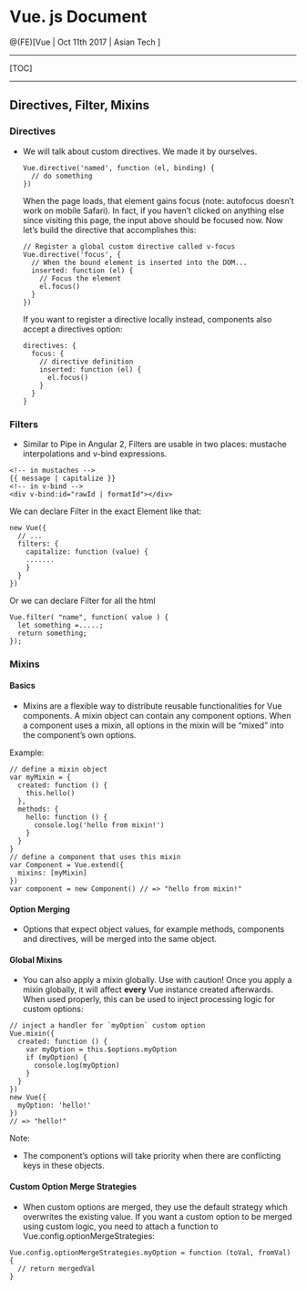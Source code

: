
# Vue. js Document

@(FE)[Vue | Oct 11th 2017 | Asian Tech ]

----------

[TOC]

-------------
## Directives, Filter, Mixins

### Directives

- We will talk about custom directives. We made it by ourselves.

  ```
  Vue.directive('named', function (el, binding) {
    // do something
  })
  ```

  When the page loads, that element gains focus (note: autofocus doesn’t work on mobile Safari). In fact, if you haven’t clicked on anything else since visiting this page, the input above should be focused now. Now let’s build the directive that accomplishes this:

  ```
  // Register a global custom directive called v-focus
  Vue.directive('focus', {
    // When the bound element is inserted into the DOM...
    inserted: function (el) {
      // Focus the element
      el.focus()
    }
  })
  ```

  If you want to register a directive locally instead, components also accept a directives option:

  ```
  directives: {
    focus: {
      // directive definition
      inserted: function (el) {
        el.focus()
      }
    }
  }
  ```

### Filters

- Similar to Pipe in Angular 2, Filters are usable in two places: mustache interpolations and v-bind expressions. 

```
<!-- in mustaches -->
{{ message | capitalize }}
<!-- in v-bind -->
<div v-bind:id="rawId | formatId"></div>
```

We can declare Filter in the exact Element like that:

```
new Vue({
  // ...
  filters: {
    capitalize: function (value) {
    .......
    }
  }
})
```

Or we can declare Filter for all the html

```
Vue.filter( "name", function( value ) {
  let something =.....;
  return something;
});
```

### Mixins

#### Basics

- Mixins are a flexible way to distribute reusable functionalities for Vue components. A mixin object can contain any component options. When a component uses a mixin, all options in the mixin will be “mixed” into the component’s own options.

Example:

```
// define a mixin object
var myMixin = {
  created: function () {
    this.hello()
  },
  methods: {
    hello: function () {
      console.log('hello from mixin!')
    }
  }
}
// define a component that uses this mixin
var Component = Vue.extend({
  mixins: [myMixin]
})
var component = new Component() // => "hello from mixin!"
```

#### Option Merging

- Options that expect object values, for example methods, components and directives, will be merged into the same object.

#### Global Mixins

- You can also apply a mixin globally. Use with caution! Once you apply a mixin globally, it will affect **every** Vue instance created afterwards. When used properly, this can be used to inject processing logic for custom options:

```
// inject a handler for `myOption` custom option
Vue.mixin({
  created: function () {
    var myOption = this.$options.myOption
    if (myOption) {
      console.log(myOption)
    }
  }
})
new Vue({
  myOption: 'hello!'
})
// => "hello!"
```

Note:

- The component’s options will take priority when there are conflicting keys in these objects.

#### Custom Option Merge Strategies

- When custom options are merged, they use the default strategy which overwrites the existing value. If you want a custom option to be merged using custom logic, you need to attach a function to Vue.config.optionMergeStrategies:

```
Vue.config.optionMergeStrategies.myOption = function (toVal, fromVal) {
  // return mergedVal
}
```

### 

